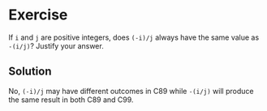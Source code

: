 # Exercise

If `i` and `j` are positive integers, does `(-i)/j` always have the same value
as `-(i/j)`? Justify your answer.

## Solution

No, `(-i)/j` may have different outcomes in C89 while `-(i/j)` will produce the
same result in both C89 and C99.
